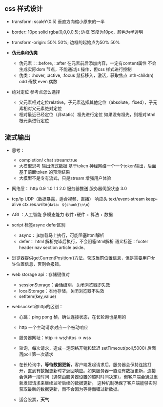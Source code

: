 ## css 样式设计
- transform: scaleY(0.5) 垂直方向缩小原来的一半
- border: 10px solid rgba(0,0,0,0.5); 边框 宽度为10px，颜色为半透明
- transform-origin: 50% 50%; 边框的起始点为50% 50%

- **伪元素和伪类**
  - 伪元素：::before, ::after 在元素前后添加内容，一定有content属性 不会生成实际dom 节点，不能通过js 操作，但css 样式进行控制
  - 伪类：:hover, :active, :focus 鼠标移入，激活，获取焦点
    :nth-child(n) odd 奇数 even 偶数
- 绝对定位 参考点怎么选择
  - 父元素相对定位relative，子元素选择其他定位（absolute，fixed），子元素相对父元素绝对定位
  - 相对最近已经定位（非static）祖先进行定位
    如果没有祖先，则相对html 根元素进行定位
  

## 流式输出
- 思考：
  - completion/ chat stream:true
  - 大模型思考 输出流式数据
    基于token 神经网络一个一个token输出，后面基于前面token 的预测结果
  - 大模型不是专有流式，只是stream 增强用户体验
- 网络层：
  http 0.9 
  1.0 
  1.1 
  2.0  服务器推送 服务器伺服状态
  3.0  
- tcp/ip UDP（数据暴露，适合视频、直播）
  响应头 text/event-stream keep-alive
  ctx.res.write(`data: ${chunk}\n\n`)
  
- AGI ：人工智能 多模态能力
  软件+硬件 + 算法 + 数据

- script 标签async defer区别
  - async： js加载马上执行，可能阻塞html解析
  - defer： html 解析完毕后执行，不会阻塞html解析
  语义标签：footer header nav section article aside、
- 浏览器提供getCurrentPosition()方法，获取当前位置信息，但是需要用户允许位置信息，否则会报错。
- web storage api：存储键值对
  - sessionStorage：会话级别，关闭浏览器即失效
  - localStorage：本地存储，关闭浏览器不失效
  - setItem(key,value)
- websocket和http的区别：
  - 心跳：ping pong 桢，确认连接状态，在长轮询也是用的
  - http 一个主动请求对应一个被动响应
  - 服务器网址：http -> ws;https -> wss
  - 轮询，每次请求，造成一定网络开销和延迟
    setTimeout(poll,5000) 后面再poll 第一次请求
  - 在长轮询中，**等待数据更新**，客户端发起请求后，服务器会保持连接打开，直到有数据更新时才返回响应。如果服务器一直没有数据更新，连接会保持一段时间（通常由服务器设置的超时时间决定）。但客户端会通过重新发起请求来继续监听后续的数据更新。
  这种机制确保了客户端能够实时获取最新的数据更新，而不会因为等待而错过新数据。

  - 适合股票，**天气**